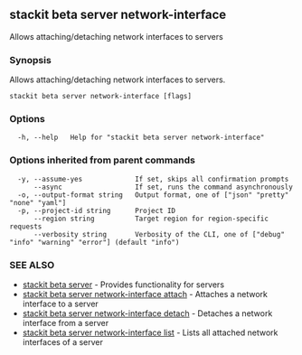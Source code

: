 ## stackit beta server network-interface

Allows attaching/detaching network interfaces to servers

### Synopsis

Allows attaching/detaching network interfaces to servers.

```
stackit beta server network-interface [flags]
```

### Options

```
  -h, --help   Help for "stackit beta server network-interface"
```

### Options inherited from parent commands

```
  -y, --assume-yes             If set, skips all confirmation prompts
      --async                  If set, runs the command asynchronously
  -o, --output-format string   Output format, one of ["json" "pretty" "none" "yaml"]
  -p, --project-id string      Project ID
      --region string          Target region for region-specific requests
      --verbosity string       Verbosity of the CLI, one of ["debug" "info" "warning" "error"] (default "info")
```

### SEE ALSO

* [stackit beta server](./stackit_beta_server.md)	 - Provides functionality for servers
* [stackit beta server network-interface attach](./stackit_beta_server_network-interface_attach.md)	 - Attaches a network interface to a server
* [stackit beta server network-interface detach](./stackit_beta_server_network-interface_detach.md)	 - Detaches a network interface from a server
* [stackit beta server network-interface list](./stackit_beta_server_network-interface_list.md)	 - Lists all attached network interfaces of a server

